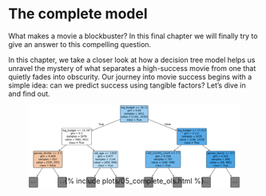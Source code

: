 # The complete model

What makes a movie a blockbuster? In this final chapter we will finally try to give an answer to this compelling question.



In this chapter, we take a closer look at how a decision tree model helps us unravel the mystery of what separates a high-success movie from one that quietly fades into obscurity. Our journey into movie success begins with a simple idea: can we predict success using tangible factors? Let’s dive in and find out.

<figure class="center">
  <img src="./assets/img/05_tree.png" class = "center" width="1000"> 
</figure>

<div style="display: flex; justify-content: center; margin-top: -40px;">
    {% include plots/05_complete_ols.html %}
</div>